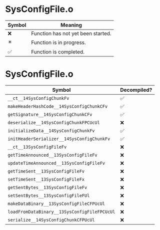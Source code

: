 # SysConfigFile.o
| Symbol | Meaning 
| ------------- | ------------- 
| :x: | Function has not yet been started. 
| :eight_pointed_black_star: | Function is in progress. 
| :white_check_mark: | Function is completed. 


# SysConfigFile.o
| Symbol | Decompiled? |
| ------------- | ------------- |
| `__ct__14SysConfigChunkFv` | :white_check_mark: |
| `makeHeaderHashCode__14SysConfigChunkCFv` | :white_check_mark: |
| `getSignature__14SysConfigChunkCFv` | :white_check_mark: |
| `deserialize__14SysConfigChunkFPCUcUl` | :x: |
| `initializeData__14SysConfigChunkFv` | :white_check_mark: |
| `initHeaderSerializer__14SysConfigChunkFv` | :white_check_mark: |
| `__ct__13SysConfigFileFv` | :x: |
| `getTimeAnnounced__13SysConfigFileFv` | :x: |
| `updateTimeAnnounced__13SysConfigFileFv` | :x: |
| `getTimeSent__13SysConfigFileFv` | :x: |
| `setTimeSent__13SysConfigFileFx` | :x: |
| `getSentBytes__13SysConfigFileFv` | :x: |
| `setSentBytes__13SysConfigFileFUl` | :x: |
| `makeDataBinary__13SysConfigFileCFPUcUl` | :x: |
| `loadFromDataBinary__13SysConfigFileFPCUcUl` | :x: |
| `serialize__14SysConfigChunkCFPUcUl` | :x: |
